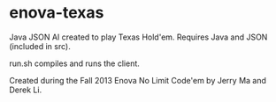 enova-texas
===========

Java JSON AI created to play Texas Hold'em. Requires Java and JSON (included in src).

run.sh compiles and runs the client.

Created during the Fall 2013 Enova No Limit Code'em by Jerry Ma and Derek Li.
